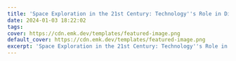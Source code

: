 ```yaml
---
title: 'Space Exploration in the 21st Century: Technology''s Role in Discovery'
date: 2024-01-03 18:22:02
tags:
cover: https://cdn.emk.dev/templates/featured-image.png
default_cover: https://cdn.emk.dev/templates/featured-image.png
excerpt: 'Space Exploration in the 21st Century: Technology''s Role in Discovery'
---
```

